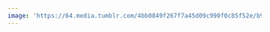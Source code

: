 ```yaml
---
image: 'https://64.media.tumblr.com/4bb0849f267f7a45d09c990f0c85f52e/b96f2359ea4ff95a-c5/s1280x1920/8bb96f3a7b317c508d5109d3b59ca222996530b7.jpg'
---
```

